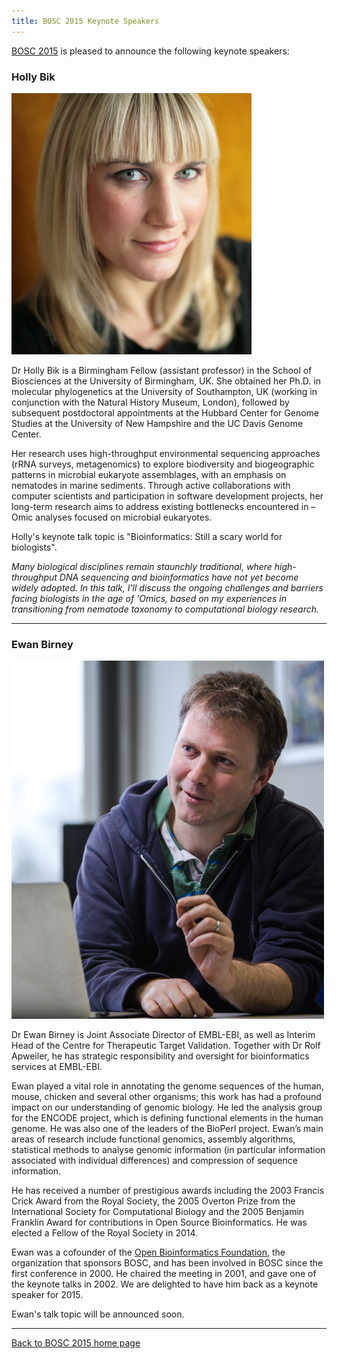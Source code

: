 ```yaml
---
title: BOSC 2015 Keynote Speakers
---
```


[BOSC 2015](BOSC_2015 "wikilink") is pleased to announce the following
keynote speakers:

### Holly Bik

![Holly Bik](HollyBik.png "Holly Bik")

Dr Holly Bik is a Birmingham Fellow (assistant professor) in the School
of Biosciences at the University of Birmingham, UK. She obtained her
Ph.D. in molecular phylogenetics at the University of Southampton, UK
(working in conjunction with the Natural History Museum, London),
followed by subsequent postdoctoral appointments at the Hubbard Center
for Genome Studies at the University of New Hampshire and the UC Davis
Genome Center.

Her research uses high-throughput environmental sequencing approaches
(rRNA surveys, metagenomics) to explore biodiversity and biogeographic
patterns in microbial eukaryote assemblages, with an emphasis on
nematodes in marine sediments. Through active collaborations with
computer scientists and participation in software development projects,
her long-term research aims to address existing bottlenecks encountered
in –Omic analyses focused on microbial eukaryotes.

Holly's keynote talk topic is "Bioinformatics: Still a scary world for
biologists".

*Many biological disciplines remain staunchly traditional, where
high-throughput DNA sequencing and bioinformatics have not yet become
widely adopted. In this talk, I'll discuss the ongoing challenges and
barriers facing biologists in the age of 'Omics, based on my experiences
in transitioning from nematode taxonomy to computational biology
research.*

------------------------------------------------------------------------

### Ewan Birney

![Ewan Birney](EwanBirney2.jpg "Ewan Birney")

Dr Ewan Birney is Joint Associate Director of EMBL-EBI, as well as
Interim Head of the Centre for Therapeutic Target Validation. Together
with Dr Rolf Apweiler, he has strategic responsibility and oversight for
bioinformatics services at EMBL-EBI.

Ewan played a vital role in annotating the genome sequences of the
human, mouse, chicken and several other organisms; this work has had a
profound impact on our understanding of genomic biology. He led the
analysis group for the ENCODE project, which is defining functional
elements in the human genome. He was also one of the leaders of the
BioPerl project. Ewan’s main areas of research include functional
genomics, assembly algorithms, statistical methods to analyse genomic
information (in particular information associated with individual
differences) and compression of sequence information.

He has received a number of prestigious awards including the 2003
Francis Crick Award from the Royal Society, the 2005 Overton Prize from
the International Society for Computational Biology and the 2005
Benjamin Franklin Award for contributions in Open Source Bioinformatics.
He was elected a Fellow of the Royal Society in 2014.

Ewan was a cofounder of the [Open Bioinformatics
Foundation](Main_Page "wikilink"), the organization that sponsors BOSC,
and has been involved in BOSC since the first conference in 2000. He
chaired the meeting in 2001, and gave one of the keynote talks in 2002.
We are delighted to have him back as a keynote speaker for 2015.

Ewan's talk topic will be announced soon.

------------------------------------------------------------------------

[Back to BOSC 2015 home page](BOSC_2015 "wikilink")
